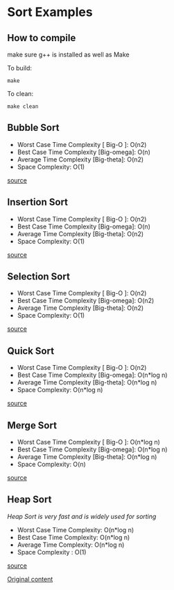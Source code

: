# Sort Examples

## How to compile
make sure g++ is installed as well as Make

To build:
```
make
```

To clean:
```
make clean
```

## Bubble Sort
* Worst Case Time Complexity [ Big-O ]: O(n2)
* Best Case Time Complexity [Big-omega]: O(n)
* Average Time Complexity [Big-theta]: O(n2)
* Space Complexity: O(1)

[source](src/bubblesort.c)

## Insertion Sort
* Worst Case Time Complexity [ Big-O ]: O(n2)
* Best Case Time Complexity [Big-omega]: O(n)
* Average Time Complexity [Big-theta]: O(n2)
* Space Complexity: O(1)

[source](src/insertionsort.c++)

## Selection Sort
* Worst Case Time Complexity [ Big-O ]: O(n2)
* Best Case Time Complexity [Big-omega]: O(n2)
* Average Time Complexity [Big-theta]: O(n2)
* Space Complexity: O(1)

[source](src/selectionsort.c)

## Quick Sort
* Worst Case Time Complexity [ Big-O ]: O(n2)
* Best Case Time Complexity [Big-omega]: O(n*log n)
* Average Time Complexity [Big-theta]: O(n*log n)
* Space Complexity: O(n*log n)

[source](src/quicksort.c)

## Merge Sort
* Worst Case Time Complexity [ Big-O ]: O(n*log n)
* Best Case Time Complexity [Big-omega]: O(n*log n)
* Average Time Complexity [Big-theta]: O(n*log n)
* Space Complexity: O(n)

[source](src/mergesort.c)

## Heap Sort
*Heap Sort is very fast and is widely used for sorting*
* Worst Case Time Complexity: O(n*log n)
* Best Case Time Complexity: O(n*log n)
* Average Time Complexity: O(n*log n)
* Space Complexity : O(1)

[source](src/heapsort.c++)

[Original content](https://www.studytonight.com/data-structures)
